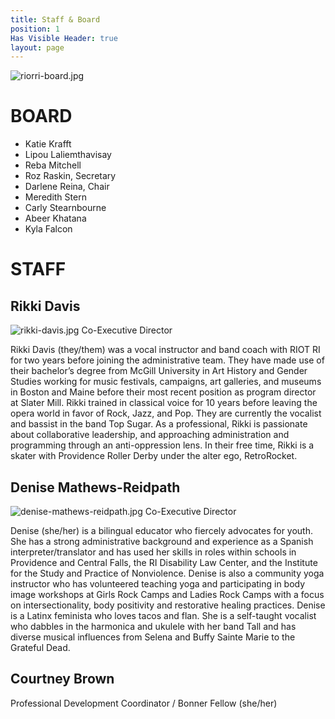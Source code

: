 ```yaml
---
title: Staff & Board
position: 1
Has Visible Header: true
layout: page
---
```


![riorri-board.jpg](/uploads/riorri-board.jpg)

# BOARD
* Katie Krafft
* Lipou Laliemthavisay
* Reba Mitchell
* Roz Raskin, Secretary
* Darlene Reina, Chair
* Meredith Stern
* Carly Stearnbourne
* Abeer Khatana
* Kyla Falcon

# STAFF

## Rikki Davis
![rikki-davis.jpg](/uploads/rikki-davis.jpg)
Co-Executive Director

Rikki Davis (they/them) was a vocal instructor and band coach with RIOT RI for two years before joining the administrative team. They have made use of their bachelor’s degree from McGill University in Art History and Gender Studies working for music festivals, campaigns, art galleries, and museums in Boston and Maine before their most recent position as program director at Slater Mill. Rikki trained in classical voice for 10 years before leaving the opera world in favor of Rock, Jazz, and Pop. They are currently the vocalist and bassist in the band Top Sugar. As a professional, Rikki is passionate about collaborative leadership, and approaching administration and programming through an anti-oppression lens. In their free time, Rikki is a skater with Providence Roller Derby under the alter ego, RetroRocket.

## Denise Mathews-Reidpath
![denise-mathews-reidpath.jpg](/uploads/denise-mathews-reidpath.jpg)
Co-Executive Director

Denise (she/her) is a bilingual educator who fiercely advocates for youth. She has a strong administrative background and experience as a Spanish interpreter/translator and has used her skills in roles within schools in Providence and Central Falls, the RI Disability Law Center, and the Institute for the Study and Practice of Nonviolence. Denise is also a community yoga instructor who has volunteered teaching yoga and participating in body image workshops at Girls Rock Camps and Ladies Rock Camps with a focus on intersectionality, body positivity and restorative healing practices. Denise is a Latinx feminista who loves tacos and flan. She is a self-taught vocalist who dabbles in the harmonica and ukulele with her band Tall and has diverse musical influences from Selena and Buffy Sainte Marie to the Grateful Dead.

## Courtney Brown 
Professional Development Coordinator / Bonner Fellow (she/her)